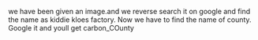 we have been given an image.and we reverse search it on google and find the name as kiddie kloes factory. Now we have to find the name of county. Google it and youll get carbon_COunty
